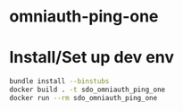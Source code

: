 # omniauth-ping-one

# Install/Set up dev env

```bash
bundle install --binstubs
docker build . -t sdo_omniauth_ping_one
docker run --rm sdo_omniauth_ping_one
```
